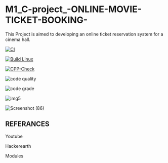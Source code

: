 # M1_C-project_-ONLINE-MOVIE-TICKET-BOOKING-
This Project is aimed to developing an online ticket reservation system for a cinema hall.

[![CI](https://github.com/PrashanthreddyOddula/M1_ProjectType_-ONLINE-MOVIE-TICKET-BOOKING-UTIL/actions/workflows/main.yml/badge.svg)](https://github.com/PrashanthreddyOddula/M1_ProjectType_-ONLINE-MOVIE-TICKET-BOOKING-UTIL/actions/workflows/main.yml)

[![Build Linux](https://github.com/PrashanthreddyOddula/M1_ProjectType_-ONLINE-MOVIE-TICKET-BOOKING-UTIL/actions/workflows/Build.yml/badge.svg)](https://github.com/PrashanthreddyOddula/M1_ProjectType_-ONLINE-MOVIE-TICKET-BOOKING-UTIL/actions/workflows/Build.yml)

[![CPP-Check](https://github.com/PrashanthreddyOddula/M1_ProjectType_-ONLINE-MOVIE-TICKET-BOOKING-UTIL/actions/workflows/CPP.yml/badge.svg)](https://github.com/PrashanthreddyOddula/M1_ProjectType_-ONLINE-MOVIE-TICKET-BOOKING-UTIL/actions/workflows/CPP.yml)

![code quality](https://api.codiga.io/project/31173/score/svg)

![code grade](https://api.codiga.io/project/31173/status/svg)



![img5](https://user-images.githubusercontent.com/63446991/156287252-c578e00a-0eb5-4f4a-8bce-30fc2b7a0596.jpeg)


![Screenshot (86)](https://user-images.githubusercontent.com/63446991/153629655-d698ce2e-38c1-4d70-a05d-24764d4555ed.png)

## REFERANCES
  Youtube
  
  Hackerearth
  
  Modules
